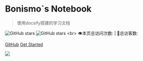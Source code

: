 # Bonismo`s Notebook
> 使用docsify搭建的学习文档

![GitHub stars](https://img.shields.io/github/stars/StayHungryStayFoolish/Notebook?style=social) 
![GitHub stars](https://img.shields.io/github/stars/StayHungryStayFoolish/Notebook?style=social)
<br\>
<span id="busuanzi_container_site_pv">
    👁️本页总访问次数:<span id="busuanzi_value_site_pv"></span>
</span>
<span id="busuanzi_container_site_uv" > 
    | 🧑总访客数: <span id="busuanzi_value_site_uv"></span>
</span>

[GitHub](https://github.com/StayHungryStayFoolish/Notebook/tree/master/docs)
[Get Started](README.md)

![](_media/study.png)
